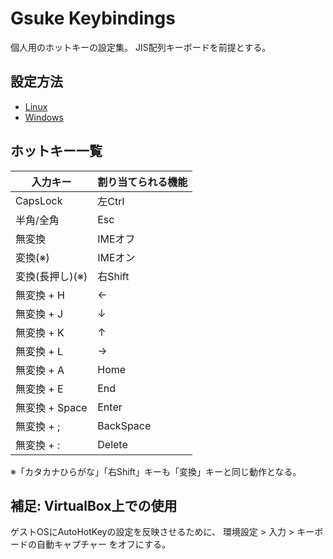 # Gsuke Keybindings

個人用のホットキーの設定集。
JIS配列キーボードを前提とする。

## 設定方法

* [Linux](linux/README.md)
* [Windows](windows/README.md)

## ホットキー一覧

| 入力キー        | 割り当てられる機能 |
| ----------- | --------- |
| CapsLock    | 左Ctrl     |
| 半角/全角       | Esc       |
| 無変換         | IMEオフ     |
| 変換(※)       | IMEオン     |
| 変換(長押し)(※)  | 右Shift    |
| 無変換 + H     | ←         |
| 無変換 + J     | ↓         |
| 無変換 + K     | ↑         |
| 無変換 + L     | →         |
| 無変換 + A     | Home      |
| 無変換 + E     | End       |
| 無変換 + Space | Enter     |
| 無変換 + ;     | BackSpace |
| 無変換 + :     | Delete    |

※「カタカナひらがな」「右Shift」キーも「変換」キーと同じ動作となる。

## 補足: VirtualBox上での使用

ゲストOSにAutoHotKeyの設定を反映させるために、
環境設定 > 入力 > キーボードの自動キャプチャー をオフにする。

